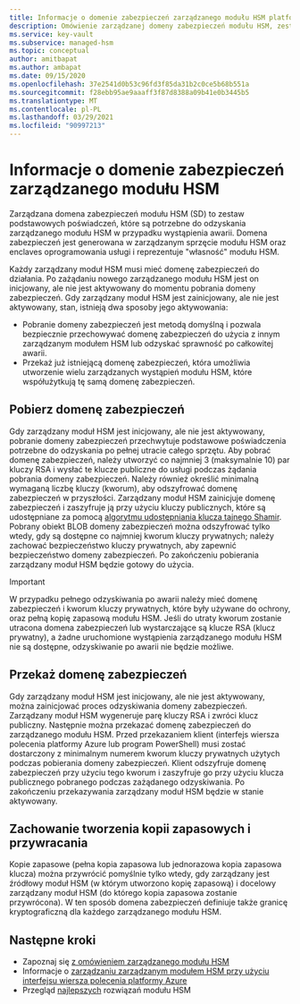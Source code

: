 ```yaml
---
title: Informacje o domenie zabezpieczeń zarządzanego modułu HSM platformy Azure
description: Omówienie zarządzanej domeny zabezpieczeń modułu HSM, zestaw podstawowych poświadczeń wymaganych do odzyskania zarządzanego modułu HSM
ms.service: key-vault
ms.subservice: managed-hsm
ms.topic: conceptual
author: amitbapat
ms.author: ambapat
ms.date: 09/15/2020
ms.openlocfilehash: 37e2541d0b53c96fd3f85da31b2c0ce5b68b551a
ms.sourcegitcommit: f28ebb95ae9aaaff3f87d8388a09b41e0b3445b5
ms.translationtype: MT
ms.contentlocale: pl-PL
ms.lasthandoff: 03/29/2021
ms.locfileid: "90997213"
---
```

# <a name="about-the-managed-hsm-security-domain"></a>Informacje o domenie zabezpieczeń zarządzanego modułu HSM

Zarządzana domena zabezpieczeń modułu HSM (SD) to zestaw podstawowych poświadczeń, które są potrzebne do odzyskania zarządzanego modułu HSM w przypadku wystąpienia awarii. Domena zabezpieczeń jest generowana w zarządzanym sprzęcie modułu HSM oraz enclaves oprogramowania usługi i reprezentuje "własność" modułu HSM.

Każdy zarządzany moduł HSM musi mieć domenę zabezpieczeń do działania. Po zażądaniu nowego zarządzanego modułu HSM jest on inicjowany, ale nie jest aktywowany do momentu pobrania domeny zabezpieczeń. Gdy zarządzany moduł HSM jest zainicjowany, ale nie jest aktywowany, stan, istnieją dwa sposoby jego aktywowania:
- Pobranie domeny zabezpieczeń jest metodą domyślną i pozwala bezpiecznie przechowywać domenę zabezpieczeń do użycia z innym zarządzanym modułem HSM lub odzyskać sprawność po całkowitej awarii.
- Przekaż już istniejącą domenę zabezpieczeń, która umożliwia utworzenie wielu zarządzanych wystąpień modułu HSM, które współużytkują tę samą domenę zabezpieczeń.

## <a name="download-your-security-domain"></a>Pobierz domenę zabezpieczeń

Gdy zarządzany moduł HSM jest inicjowany, ale nie jest aktywowany, pobranie domeny zabezpieczeń przechwytuje podstawowe poświadczenia potrzebne do odzyskania po pełnej utracie całego sprzętu. Aby pobrać domenę zabezpieczeń, należy utworzyć co najmniej 3 (maksymalnie 10) par kluczy RSA i wysłać te klucze publiczne do usługi podczas żądania pobrania domeny zabezpieczeń. Należy również określić minimalną wymaganą liczbę kluczy (kworum), aby odszyfrować domenę zabezpieczeń w przyszłości. Zarządzany moduł HSM zainicjuje domenę zabezpieczeń i zaszyfruje ją przy użyciu kluczy publicznych, które są udostępniane za pomocą [algorytmu udostępniania klucza tajnego Shamir](https://dl.acm.org/doi/10.1145/359168.359176). Pobrany obiekt BLOB domeny zabezpieczeń można odszyfrować tylko wtedy, gdy są dostępne co najmniej kworum kluczy prywatnych; należy zachować bezpieczeństwo kluczy prywatnych, aby zapewnić bezpieczeństwo domeny zabezpieczeń. Po zakończeniu pobierania zarządzany moduł HSM będzie gotowy do użycia.  

> [!IMPORTANT]
> W przypadku pełnego odzyskiwania po awarii należy mieć domenę zabezpieczeń i kworum kluczy prywatnych, które były używane do ochrony, oraz pełną kopię zapasową modułu HSM. Jeśli do utraty kworum zostanie utracona domena zabezpieczeń lub wystarczające są klucze RSA (klucz prywatny), a żadne uruchomione wystąpienia zarządzanego modułu HSM nie są dostępne, odzyskiwanie po awarii nie będzie możliwe.

## <a name="upload-a-security-domain"></a>Przekaż domenę zabezpieczeń

Gdy zarządzany moduł HSM jest inicjowany, ale nie jest aktywowany, można zainicjować proces odzyskiwania domeny zabezpieczeń. Zarządzany moduł HSM wygeneruje parę kluczy RSA i zwróci klucz publiczny. Następnie można przekazać domenę zabezpieczeń do zarządzanego modułu HSM. Przed przekazaniem klient (interfejs wiersza polecenia platformy Azure lub program PowerShell) musi zostać dostarczony z minimalnym numerem kworum kluczy prywatnych użytych podczas pobierania domeny zabezpieczeń. Klient odszyfruje domenę zabezpieczeń przy użyciu tego kworum i zaszyfruje go przy użyciu klucza publicznego pobranego podczas zażądanego odzyskiwania. Po zakończeniu przekazywania zarządzany moduł HSM będzie w stanie aktywowany.

## <a name="backup-and-restore-behavior"></a>Zachowanie tworzenia kopii zapasowych i przywracania

Kopie zapasowe (pełna kopia zapasowa lub jednorazowa kopia zapasowa klucza) można przywrócić pomyślnie tylko wtedy, gdy zarządzany jest źródłowy moduł HSM (w którym utworzono kopię zapasową) i docelowy zarządzany moduł HSM (do którego kopia zapasowa zostanie przywrócona). W ten sposób domena zabezpieczeń definiuje także granicę kryptograficzną dla każdego zarządzanego modułu HSM.

## <a name="next-steps"></a>Następne kroki

- Zapoznaj się [z omówieniem zarządzanego modułu HSM](overview.md)
- Informacje o [zarządzaniu zarządzanym modułem HSM przy użyciu interfejsu wiersza polecenia platformy Azure](key-management.md)
- Przegląd [najlepszych](best-practices.md) rozwiązań modułu HSM
